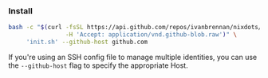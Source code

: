 ### Install

``` sh
bash -c "$(curl -fsSL https://api.github.com/repos/ivanbrennan/nixdots/contents/init.sh \
                -H 'Accept: application/vnd.github-blob.raw')" \
     'init.sh' --github-host github.com
```
If you're using an SSH config file to manage multiple identities, you can use the `--github-host` flag to specify the appropriate Host.
